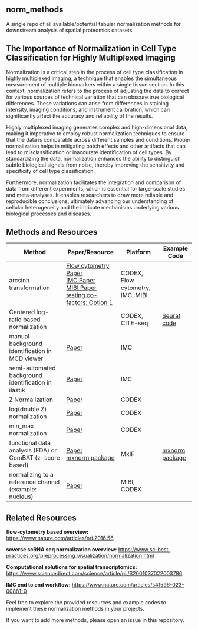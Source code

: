 ## norm_methods
A single repo of all available/potential tabular normalization methods for downstream analysis of spatial proteomics datasets

## The Importance of Normalization in Cell Type Classification for Highly Multiplexed Imaging
Normalization is a critical step in the process of cell type classification in highly multiplexed imaging, a technique that enables the simultaneous measurement of multiple biomarkers within a single tissue section. In this context, normalization refers to the process of adjusting the data to correct for various sources of technical variation that can obscure true biological differences. These variations can arise from differences in staining intensity, imaging conditions, and instrument calibration, which can significantly affect the accuracy and reliability of the results.

Highly multiplexed imaging generates complex and high-dimensional data, making it imperative to employ robust normalization techniques to ensure that the data is comparable across different samples and conditions. Proper normalization helps in mitigating batch effects and other artifacts that can lead to misclassification or inaccurate identification of cell types. By standardizing the data, normalization enhances the ability to distinguish subtle biological signals from noise, thereby improving the sensitivity and specificity of cell type classification.

Furthermore, normalization facilitates the integration and comparison of data from different experiments, which is essential for large-scale studies and meta-analyses. It enables researchers to draw more reliable and reproducible conclusions, ultimately advancing our understanding of cellular heterogeneity and the intricate mechanisms underlying various biological processes and diseases.

## Methods and Resources
|Method|	Paper/Resource	|Platform	|Example Code|
|------|------------------|----------|------------|
|arcsinh transformation	| [Flow cytometry Paper](https://onlinelibrary.wiley.com/doi/10.1002/cyto.a.24491) <br />	[IMC Paper](https://onlinelibrary.wiley.com/doi/10.1002/cyto.a.24803)  <br />[MIBI Paper](https://www.sciencedirect.com/science/article/pii/S0092867418311000?via%3Dihub) <br /> [testing co-factors: Option 1](https://academic.oup.com/jrsssb/article-abstract/3/1/68/7026428?redirectedFrom=fulltext&login=true)|	CODEX, Flow cytometry, IMC, MIBI	||
|Centered log-ratio based normalization|		|CODEX, CITE-seq|	[Seurat code](https://satijalab.org/seurat/articles/seurat5_spatial_vignette_2)|
|manual background identification in MCD viewer|	[Paper](https://doi.org/10.1002/cyto.a.24480)|	IMC	||
|semi-automated background identification in ilastik|	[Paper](https://doi.org/10.1002/cyto.a.24480)	|IMC||	
|Z Normalization|	[Paper](https://www.frontiersin.org/journals/immunology/articles/10.3389/fimmu.2021.727626/full)	|CODEX	||
|log(double Z) normalization|	[Paper](https://www.frontiersin.org/journals/immunology/articles/10.3389/fimmu.2021.727626/full)	|CODEX	||
|min_max normalization|	[Paper](https://www.frontiersin.org/journals/immunology/articles/10.3389/fimmu.2021.727626/full)	|CODEX	||
|functional data analysis (FDA) or ComBAT (z-score based)	|[Paper](https://doi.org/10.1093/bioinformatics/btab877)	 <br />	[mxnorm package](https://github.com/ColemanRHarris/mxnorm)|MxIF	|[mxnorm package](https://cran.r-project.org/web/packages/mxnorm/vignettes/mxnorm-vignette.html#methodology-background)|
|normalizing to a reference channel (example: nucleus)|	[Paper](https://doi.org/10.1038/s41467-023-44188-w)	|MIBI, CODEX	||

## Related Resources
**flow-cytometry based overview:** https://www.nature.com/articles/nri.2016.56

**scverse scRNA seq normalization overview:** https://www.sc-best-practices.org/preprocessing_visualization/normalization.html

**Computational solutions for spatial transcriptomics:** https://www.sciencedirect.com/science/article/pii/S2001037022003786

**IMC end to end workflow:** https://www.nature.com/articles/s41596-023-00881-0

Feel free to explore the provided resources and example codes to implement these normalization methods in your projects.

If you want to add more methods, please open an issue in this repository.
